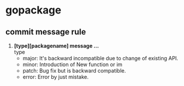 # gopackage

## commit message rule
1. **[type][packagename] message ...**  \
type
    - major: It's backward incompatible due to change of existing API.
    - minor: Introduction of New function or im
    - patch: Bug fix but is backward compatible.  
    - error: Error by just mistake.